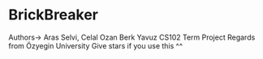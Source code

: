 # BrickBreaker
Authors-> Aras Selvi, Celal Ozan Berk Yavuz
CS102 Term Project
Regards from Özyegin University
Give stars if you use this ^^
